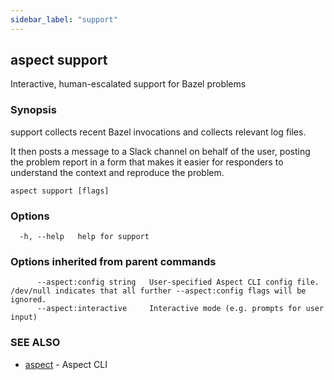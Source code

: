 ```yaml
---
sidebar_label: "support"
---
```

## aspect support

Interactive, human-escalated support for Bazel problems

### Synopsis

support collects recent Bazel invocations and collects relevant log files.

It then posts a message to a Slack channel on behalf of the user, posting the problem report in
a form that makes it easier for responders to understand the context and reproduce the problem.

```
aspect support [flags]
```

### Options

```
  -h, --help   help for support
```

### Options inherited from parent commands

```
      --aspect:config string   User-specified Aspect CLI config file. /dev/null indicates that all further --aspect:config flags will be ignored.
      --aspect:interactive     Interactive mode (e.g. prompts for user input)
```

### SEE ALSO

* [aspect](aspect.md)	 - Aspect CLI

